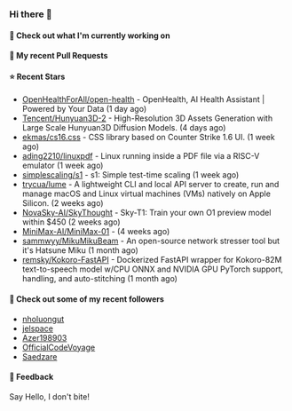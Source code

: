 ### Hi there 👋

#### 👷 Check out what I'm currently working on

#### 🔨 My recent Pull Requests


#### ⭐ Recent Stars

- [OpenHealthForAll/open-health](https://github.com/OpenHealthForAll/open-health) - OpenHealth, AI Health Assistant | Powered by Your Data (1 day ago)
- [Tencent/Hunyuan3D-2](https://github.com/Tencent/Hunyuan3D-2) - High-Resolution 3D Assets Generation with Large Scale Hunyuan3D Diffusion Models. (4 days ago)
- [ekmas/cs16.css](https://github.com/ekmas/cs16.css) - CSS library based on Counter Strike 1.6 UI. (1 week ago)
- [ading2210/linuxpdf](https://github.com/ading2210/linuxpdf) - Linux running inside a PDF file via a RISC-V emulator (1 week ago)
- [simplescaling/s1](https://github.com/simplescaling/s1) - s1: Simple test-time scaling (1 week ago)
- [trycua/lume](https://github.com/trycua/lume) - A lightweight CLI and local API server to create, run and manage macOS and Linux virtual machines (VMs) natively on Apple Silicon. (2 weeks ago)
- [NovaSky-AI/SkyThought](https://github.com/NovaSky-AI/SkyThought) - Sky-T1: Train your own O1 preview model within $450 (2 weeks ago)
- [MiniMax-AI/MiniMax-01](https://github.com/MiniMax-AI/MiniMax-01) -  (4 weeks ago)
- [sammwyy/MikuMikuBeam](https://github.com/sammwyy/MikuMikuBeam) - An open-source network stresser tool but it&#39;s Hatsune Miku (1 month ago)
- [remsky/Kokoro-FastAPI](https://github.com/remsky/Kokoro-FastAPI) - Dockerized FastAPI wrapper for Kokoro-82M text-to-speech model w/CPU ONNX and NVIDIA GPU PyTorch support, handling, and auto-stitching (1 month ago)

#### 👯 Check out some of my recent followers

- [nholuongut](https://github.com/nholuongut)
- [jelspace](https://github.com/jelspace)
- [Azer198903](https://github.com/Azer198903)
- [OfficialCodeVoyage](https://github.com/OfficialCodeVoyage)
- [Saedzare](https://github.com/Saedzare)

#### 💬 Feedback

Say Hello, I don't bite!